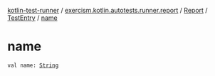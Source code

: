[kotlin-test-runner](../../../index.md) / [exercism.kotlin.autotests.runner.report](../../index.md) / [Report](../index.md) / [TestEntry](index.md) / [name](./name.md)

# name

`val name: `[`String`](https://kotlinlang.org/api/latest/jvm/stdlib/kotlin/-string/index.html)